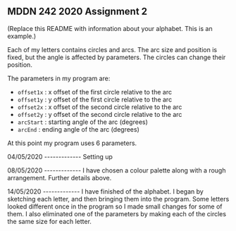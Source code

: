 ## MDDN 242 2020 Assignment 2

(Replace this README with information about your alphabet. This is an example.)

Each of my letters contains circles and arcs. The arc size and position is fixed, but the angle is affected by parameters. The circles can change their position.

The parameters in my program are:
  * `offset1x` : x offset of the first circle relative to the arc
  * `offset1y` : y offset of the first circle relative to the arc
  * `offset2x` : x offset of the second circle relative to the arc
  * `offset2y` : y offset of the second circle relative to the arc
  * `arcStart` : starting angle of the arc (degrees)
  * `arcEnd` : ending angle of the arc (degrees)

  At this point my program uses 6 parameters.

04/05/2020 -------------
Setting up

08/05/2020 -------------
I have chosen a colour palette along with a rough arrangement. Further details above.

14/05/2020 -------------
I have finished of the alphabet. I began by sketching each letter, and then bringing them into the program. Some letters looked different once in the program so I made small changes for some of them. I also eliminated one of the parameters by making each of the circles the same size for each letter.